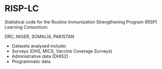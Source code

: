 # RISP-LC
Statistical code for the Routine Immunization Strengthening Program (RISP) Learning Consortium.

DRC, NIGER, SOMALIA, PAKISTAN

* Datasets analysed include:
*   Surveys (DHS, MICS, Vaccine Coverage Surveys)
*   Administrative data (DHIS2)
*   Programmatic data

